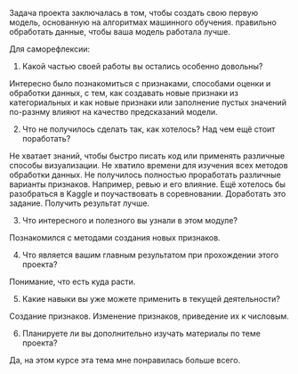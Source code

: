 Задача проекта заключалась в том, чтобы создать свою первую модель, 
основанную на алгоритмах машинного обучения. 
правильно обработать данные, чтобы ваша модель работала лучше.


Для саморефлексии:

1. Какой частью своей работы вы остались особенно довольны?

Интересно было познакомиться с признаками, способами 
оценки и обработки данных, с тем, как создавать новые признаки из
категориальных и как новые признаки или заполнение пустых значений
по-разнму влияют на качество предсказаний модели.

2. Что не получилось сделать так, как хотелось? Над чем ещё стоит поработать?

Не хватает знаний, чтобы быстро писать код или применять различные способы
визуализации. Не хватило времени для изучения всех методов обработки данных.
Не получилось полностью проработать различные варианты признаков.
Например, ревью и его влияние.
Ещё хотелось бы разобраться в Kaggle  и поучаствовать в соревновании.
Доработать это задание. Получить результат лучше.

3. Что интересного и полезного вы узнали в этом модуле?

Познакомился с методами создания новых признаков.

4. Что является вашим главным результатом при прохождении этого проекта?

Понимание, что есть куда расти.

5. Какие навыки вы уже можете применить в текущей деятельности?

Создание признаков. Изменение признаков, приведение их к числовым.

6. Планируете ли вы дополнительно изучать материалы по теме проекта?

Да, на этом курсе эта тема мне понравилась больше всего.